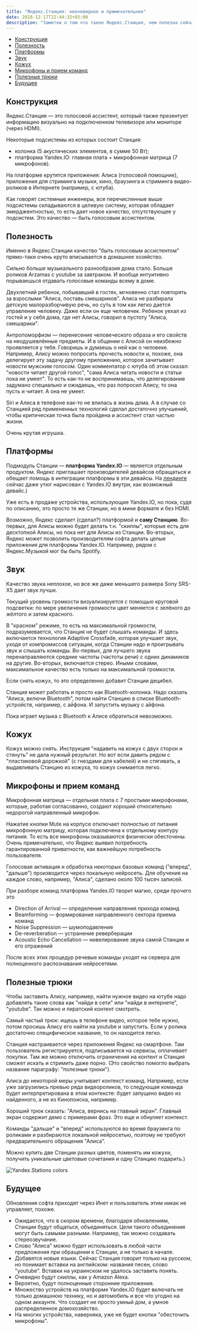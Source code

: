 ```yaml
---
title: "Яндекс.Станция: неочевидное и примечательное"
date: 2018-12-17T22:44:32+03:00
description: "Заметки о том что такое Яндекс.Станция, чем полезна сейчас и во что может превратиться в будущем."
---
```


* [Конструкция](#%D0%BA%D0%BE%D0%BD%D1%81%D1%82%D1%80%D1%83%D0%BA%D1%86%D0%B8%D1%8F)
* [Полезность](#%D0%BF%D0%BE%D0%BB%D0%B5%D0%B7%D0%BD%D0%BE%D1%81%D1%82%D1%8C)
* [Платформы](#%D0%BF%D0%BB%D0%B0%D1%82%D1%84%D0%BE%D1%80%D0%BC%D1%8B)
* [Звук](#%D0%B7%D0%B2%D1%83%D0%BA)
* [Кожух](#%D0%BA%D0%BE%D0%B6%D1%83%D1%85)
* [Микрофоны и прием команд](#%D0%BC%D0%B8%D0%BA%D1%80%D0%BE%D1%84%D0%BE%D0%BD%D1%8B-%D0%B8-%D0%BF%D1%80%D0%B8%D0%B5%D0%BC-%D0%BA%D0%BE%D0%BC%D0%B0%D0%BD%D0%B4)
* [Полезные трюки](#%D0%BF%D0%BE%D0%BB%D0%B5%D0%B7%D0%BD%D1%8B%D0%B5-%D1%82%D1%80%D1%8E%D0%BA%D0%B8)
* [Будущее](#%D0%B1%D1%83%D0%B4%D1%83%D1%89%D0%B5%D0%B5)

## Конструкция

Яндекс.Станция — это голосовой ассистент, который также презентует информацию визуально на подключенном телевизоре или мониторе (через HDMI).

Некоторые подсистемы из которых состоит Станция:

* колонка (5 акустических элементов, в сумме 50 Вт);
* платформа Yandex.IO: главная плата + микрофонная матрица (7 микрофонов).

На платформе крутятся приложения: Алиса (голосовой помощник), приложения для стриминга музыки, кино, браузинга и стриминга видео-роликов в Интернете (например, с ютуба).

Как говорят системные инженеры, все перечисленные выше подсистемы складываются в целевую систему, которая обладает эмерджентностью, то есть дает новое качество, отсутствующее у подсистем. Это качество — быть голосовым ассистентом.

## Полезность

Именно в Яндекс.Станции качество "быть голосовым ассистентом" прямо-таки очень круто вписывается в домашнее хозяйство.

Сильно больше музыкального разнообразия дома стало. Больше роликов Arzamas с youtube за завтраком. И вообще интуитивно порываешься отдавать голосовые команды всему в доме.

Двухлетний ребенок, побывавший в гостях, мгновенно стал повторять за взрослыми "Алиса, поставь смешариков". Алиса не разбирала детскую малоразборчивую речь, но суть в том как легко дается управление человеку. Даже если он еще человечек. Ребенок уехал из гостей и у себя дома, где нет Алисы, говорил в пустоту "Алиса, смешарики".

Антропоморфизм — перенесение человеческого образа и его свойств на неодушевлённые предметы. И в общении с Алисой он неизбежно проявляется у тебя. Говоришь и думаешь о ней как о человеке. Например, Алису можно попросить прочесть новости и, похоже, она делегирует эту задачу другому приложению, которое зачитывает новости мужским голосом. Один комментатор с ютуба об этом сказал: "новости читает другой голос", "сама Алиса читать новости и статьи пока не умеет". То есть как-то не воспринимаешь, что делегирование задумано специально и ожидаешь, что раз попросил Алису, то она пусть и читает. А она не умеет.

Siri и Алиса в телефоне как-то не влилась в жизнь дома. А в случае со Станцией ряд примененных технологий сделал достаточно улучшений, чтобы критическая точка была пройдена и ассистент стал частью жизни.

Очень крутая игрушка.

## Платформы

Подмодуль Станции — **платформа Yandex.IO** — является отдельным продуктом. Яндекс приглашает производителей девайсов обращаться и обещает помощь в интеграции платформы в эти девайсы. На [лендинге](https://io.yandex.com/) сейчас даже утюг нарисован с Yandex.IO внутри, как возможный девайс.)

Уже есть в продаже устройства, использующие Yandex.IO, но пока, судя по описанию, это просто те же Станции, но в мини формате и без HDMI.

Возможно, Яндекс сделает (сделал?) платформой и **саму Станцию**. Во-первых, для Алисы можно будет делать т.н. "скиллы", которые есть для десктопной Алисы, но пока нет для Алисы из Станции. Во-вторых, Яндекс может позволить производителям софта делать целые приложения для платформы Yandex.IO. Например, рядом с Яндекс.Музыкой мог бы быть Spotify.

## Звук

Качество звука неплохое, но все же даже меньшего размера Sony SRS-X5 дает звук лучше.

Текущий уровень громкости визуализируется с помощью круговой подсветки: по мере увеличения громкости цвет меняется с зелёного до жёлтого и затем красного.

В "красном" режиме, то есть на максимальной громкости, подразумевается, что Станция не будет слышать команды. И здесь включается технология Adaptive Crossfade, которая улучшает звук, уходя от компромиссов ситуации, когда Станции надо и проигрывать звук и слышать команды. Во-первых, для лучшего звука перенаправляются средние частоты (частоты речи) с одних динамиков на другие. Во-вторых, включается стерео. Иными словами, максимальное качество есть только на максимальной громкости.

Если снять кожух, то это определенно добавит Станции децибел.

Станция может работать и просто как Bluetooth-колонка. Надо сказать "Алиса, включи Bluetooth", потом найти Станцию в списке Bluetooth-устройств, например, с айфона. И запустить музыку с айфона.

Пока играет музыка с Bluetooth к Алисе обратиться невозможно.

## Кожух

Кожух можно снять. Инструкция "надавить на кожух с двух сторон и стянуть" не дала нужный результат. Но вот если давить рядом с "пластиковой дорожкой" (с гнездами для кабелей) и не стягивать, а выдавливать Станцию из кожуха, то кожух снимается легко.

## Микрофоны и прием команд

Микрофонная матрица — отдельная плата с 7 простыми микрофонами, которые, работая согласованно, создают хороший относительно недорогой направленный микрофон.

Нажатие кнопки Mute на корпусе отключает полностью от питания микрофонную матрицу, которая подключена к отдельному контуру питания. То есть все микрофоны оказываются физически обесточены. Очень примечательно, что Яндекс выявил потребность гарантированной приватности, как важнейшую потребность пользователя.

Голосовая активация и обработка некоторых базовых команд ("вперед", "дальше") производится через локальную нейросеть. Для обучения на каждое слово, например, "Алиса", сделано около 100 тысяч записей.

При разборе команд платформа Yandex.IO творит магию, среди прочего это

* Direction of Arrival — определение направления прихода команд
* Beamforming — формирование направленного сектора приема команд
* Noise Suppression — шумоподавление
* De-reverberation — устранение реверберации
* Acoustic Echo Cancellation — нивелирование звука самой Станции и его отражений

После всех этих процедур речевые команды уходят на сервера для полноценного распознавания нейросетями.

## Полезные трюки

Чтобы заставить Алису, например, найти нужное видео на ютубе надо добавлять такие слова как "найди в сети" или "найди в интернете", "youtube". Так можно и пиратский контент смотреть.

Самый частый трюк: ищешь в телефоне видео, которое тебе нужно, потом просишь Алису его найти на youtube и запустить. Если у ролика достаточно специфическое название, то он находится легко.

Станция настраивается через приложения Яндекс на смартфоне. Там пользователь регистрируется, подписывается на сервисы, оплачивает покупки. Там же можно отключить ограничения на контент и Станция сможет искать и стримить даже порно. (Это свойство помогло выбрать название параграфу: "полезные трюки").

Алиса до некоторой меры учитывает контекст команд. Например, если уже загрузились превью ряда видеороликов, то следующая команда будет интерпретирована в этом контексте: будет запущено видео из найденного, а не из Кинопоиска, например.

Хороший трюк сказать: "Алиса, вернись на главный экран". Главный экран содержит демо с примерами фраз. Это еще и обнуляет контекст.

Команды "дальше" и "вперед" используются во время браузинга по роликами и разбираются локальной нейросетью, поэтому не требуют предварительного обращения "Алиса".

Можно купить две Станции разных цветов, поменять им кожухи, получить уникальные цветовые сочетания и одну Станцию подарить.)

![Yandex.Stations colors](/yandex-stations.jpg)

## Будущее

Обновления софта приходят через Инет и пользователь этим никак не управляет, похоже.

* Ожидается, что в скором времени, благодаря обновлениям, Станции будут общаться, объединяться. Цели такого объединения могут быть самыми разными. Например, так можно создавать стереозвучание.
* Слово "Алиса" можно будет использовать в любой части предложения при обращении к Станции, а не только в начале.
* Добавятся новые языки. Сейчас Станция говорит только на русском, но понимает вставки на английском: названия песен, слово "youtube". Вставки на украинском не удалось заставить понять.
* Очевидно будут скиллы, как у Amazon Alexa.
* Вероятно, будут полноценные сторонние приложения.
* Множество устройств на платформе Yandex.IO будет включать не только домашнюю технику, но и автомобиль и все что угодно на одном аккаунте. Что создает не просто умный дом, а умное распределенное домохозяйство.
* На многих устройства, наверняка, уже не будет кнопки "обесточить микрофоны".